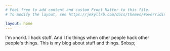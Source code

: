 ```yaml
---
# Feel free to add content and custom Front Matter to this file.
# To modify the layout, see https://jekyllrb.com/docs/themes/#overriding-theme-defaults

layout: home
---
```

I'm xnorkl. I hack stuff. And I fix things when other people hack other people's things. This is my blog about stuff and things. $nbsp;
